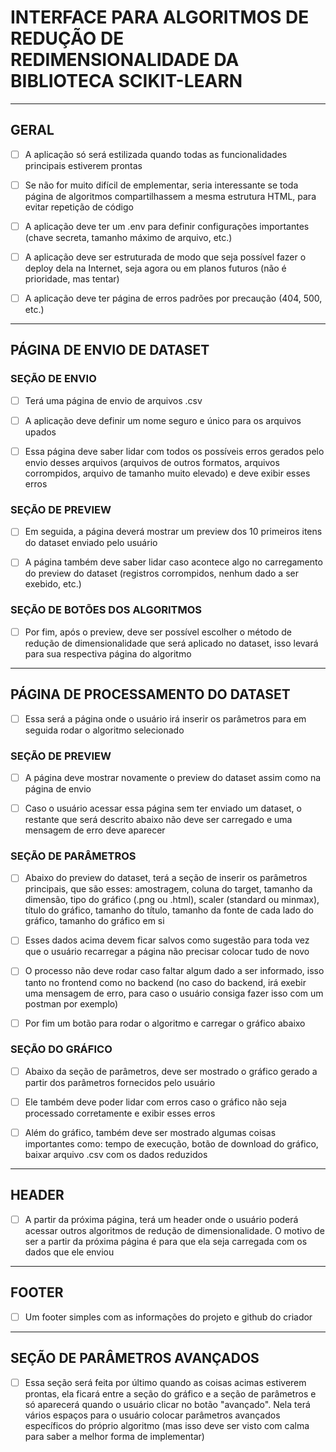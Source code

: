 # INTERFACE PARA ALGORITMOS DE REDUÇÃO DE REDIMENSIONALIDADE DA BIBLIOTECA SCIKIT-LEARN

--- 

## GERAL
- [ ] A aplicação só será estilizada quando todas as funcionalidades principais estiverem prontas 

- [ ] Se não for muito difícil de emplementar, seria interessante se toda página de algoritmos compartilhassem a mesma estrutura HTML, para evitar repetição de código

- [ ] A aplicação deve ter um .env para definir configurações importantes (chave secreta, tamanho máximo de arquivo, etc.)

- [ ] A aplicação deve ser estruturada de modo que seja possível fazer o deploy dela na Internet, seja agora ou em planos futuros (não é prioridade, mas tentar)

- [ ] A aplicação deve ter página de erros padrões por precaução (404, 500, etc.)

--- 

## PÁGINA DE ENVIO DE DATASET

### SEÇÃO DE ENVIO
- [ ] Terá uma página de envio de arquivos .csv

- [ ] A aplicação deve definir um nome seguro e único para os arquivos upados

- [ ] Essa página deve saber lidar com todos os possíveis erros gerados pelo envio desses arquivos (arquivos de outros formatos, arquivos corrompidos, arquivo de tamanho muito elevado) e deve exibir esses erros

### SEÇÃO DE PREVIEW
- [ ] Em seguida, a página deverá mostrar um preview dos 10 primeiros itens do dataset enviado pelo usuário 

- [ ] A página também deve saber lidar caso acontece algo no carregamento do preview do dataset (registros corrompidos, nenhum dado a ser exebido, etc.)

### SEÇÃO DE BOTÕES DOS ALGORITMOS
- [ ] Por fim, após o preview, deve ser possível escolher o método de redução de dimensionalidade que será aplicado no dataset, isso levará para sua respectiva página do algoritmo

---

## PÁGINA DE PROCESSAMENTO DO DATASET

- [ ] Essa será a página onde o usuário irá inserir os parâmetros para em seguida rodar o algoritmo selecionado 

### SEÇÃO DE PREVIEW
- [ ] A página deve mostrar novamente o preview do dataset assim como na página de envio 

- [ ] Caso o usuário acessar essa página sem ter enviado um dataset, o restante que será descrito abaixo não deve ser carregado e uma mensagem de erro deve aparecer 

### SEÇÃO DE PARÂMETROS
- [ ] Abaixo do preview do dataset, terá a seção de inserir os parâmetros principais, que são esses: amostragem, coluna do target, tamanho da dimensão, tipo do gráfico (.png ou .html), scaler (standard ou minmax), título do gráfico, tamanho do título,  tamanho da fonte de cada lado do gráfico, tamanho do gráfico em si

- [ ] Esses dados acima devem ficar salvos como sugestão para toda vez que o usuário recarregar a página não precisar colocar tudo de novo

- [ ] O processo não deve rodar caso faltar algum dado a ser informado, isso tanto no frontend como no backend (no caso do backend, irá exebir uma mensagem de erro, para caso o usuário consiga fazer isso com um postman por exemplo)

- [ ] Por fim um botão para rodar o algoritmo e carregar o gráfico abaixo

### SEÇÃO DO GRÁFICO
- [ ] Abaixo da seção de parâmetros, deve ser mostrado o gráfico gerado a partir dos parâmetros fornecidos pelo usuário

- [ ] Ele também deve poder lidar com erros caso o gráfico não seja processado corretamente e exibir esses erros

- [ ] Além do gráfico, também deve ser mostrado algumas coisas importantes como: tempo de execução, botão de download do gráfico, baixar arquivo .csv com os dados reduzidos

---

## HEADER 

- [ ] A partir da próxima página, terá um header onde o usuário poderá acessar outros algoritmos de redução de dimensionalidade. O motivo de ser a partir da próxima página é para que ela seja carregada com os dados que ele enviou 

--- 

## FOOTER

- [ ] Um footer simples com as informações do projeto e github do criador 

--- 

## SEÇÃO DE PARÂMETROS AVANÇADOS
- [ ] Essa seção será feita por último quando as coisas acimas estiverem prontas, ela ficará entre a seção do gráfico e a seção de parâmetros e só aparecerá quando o usuário clicar no botão "avançado". Nela terá vários espaços para o usuário colocar parâmetros avançados específicos do próprio algoritmo (mas isso deve ser visto com calma para saber a melhor forma de implementar) 